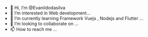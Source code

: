 - 👋 Hi, I’m @Evanildodasilva
- 👀 I’m interested in Web development...
- 🌱 I’m currently learning Framework Vuejs , Nodejs and Flutter ...
- 💞️ I’m looking to collaborate on ...
- 📫 How to reach me ...

<!---
Evanildodasilva/Evanildodasilva is a ✨ special ✨ repository because its `README.md` (this file) appears on your GitHub profile.
You can click the Preview link to take a look at your changes.
--->

